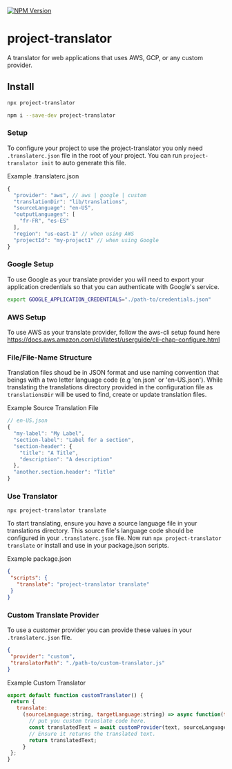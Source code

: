 [![NPM Version](https://img.shields.io/npm/v/project-translator)](https://www.npmjs.com/package/project-translator)

# project-translator
A translator for web applications that uses AWS, GCP, or any custom provider.

## Install
```sh
npx project-translator
```
```sh
npm i --save-dev project-translator
```

### Setup
To configure your project to use the project-translator you only need `.translaterc.json` file in the root of your project. You can run `project-translator init` to auto generate this file.

Example .translaterc.json
```javascript
{
  "provider": "aws", // aws | google | custom
  "translationDir": "lib/translations",
  "sourceLanguage": "en-US",
  "outputLanguages": [
    "fr-FR", "es-ES"
  ],
  "region": "us-east-1" // when using AWS
  "projectId": "my-project1" // when using Google
}
 ```

### Google Setup
To use Google as your translate provider you will need to export your application credentials so that you can authenticate with Google's service.

```sh
export GOOGLE_APPLICATION_CREDENTIALS="./path-to/credentials.json"
```

### AWS Setup
To use AWS as your translate provider, follow the aws-cli setup found here https://docs.aws.amazon.com/cli/latest/userguide/cli-chap-configure.html
   
  
### File/File-Name Structure
Translation files shoud be in JSON format and use naming convention that beings with a two letter language code  (e.g 'en.json' or 'en-US.json'). While translating the translations directory provided in the configuration file as `translationsDir` will be used to find, create or update translation files.

Example Source Translation File
```javascript
// en-US.json
{
  "my-label": "My Label",
  "section-label": "Label for a section",
  "section-header": {
    "title": "A Title",
    "description": "A description"
  },
  "another.section.header": "Title"
}
 ```

 ### Use Translator
`npx project-translator translate`


 To start translating, ensure you have a source language file in your translations directory. This source file's language code should be configured in your `.translaterc.json` file. Now run `npx project-translator translate` or install and use in your package.json scripts.

 Example package.json
 ```json
 {
  "scripts": {
    "translate": "project-translator translate"
  }
 }
 ```

 ### Custom Translate Provider

 To use a customer provider you can provide these values in your `.translaterc.json` file.

 ```json
 {
  "provider": "custom",
  "translatorPath": "./path-to/custom-translator.js"
 }
 ```

 Example Custom Translator
 ```javascript
 export default function customTranslator() {
  return {
    translate:
      (sourceLanguage:string, targetLanguage:string) => async function(text:string) {
        // put you custom translate code here.
        const translatedText = await customProvider(text, sourceLanguage, targetLanguage);
        // Ensure it returns the translated text.
        return translatedText;
      }
  };
 }
 ```
